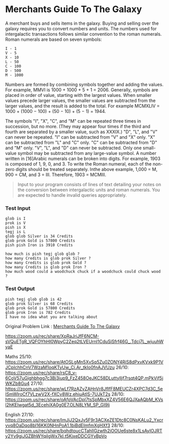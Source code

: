# Merchants Guide To The Galaxy


A merchant buys and sells items in the galaxy. Buying and selling over the galaxy requires you to convert numbers and units. The numbers used for intergalactic transactions follows similar convention to the roman numerals. Roman numerals are based on seven symbols:
```
I - 1
V - 5
X - 10
L - 50
C - 100
D - 500
M - 1000
```
Numbers are formed by combining symbols together and adding the values. For example, MMVI is 1000 + 1000 + 5 + 1 = 2006. Generally, symbols are placed in order of value, starting with the largest values. When smaller values precede larger values, the smaller values are subtracted from the larger values, and the result is added to the total. For example MCMXLIV = 1000 + (1000 − 100) + (50 − 10) + (5 − 1) = 1944.

The symbols "I", "X", "C", and "M" can be repeated three times in succession, but no more. (They may appear four times if the third and fourth are separated by a smaller value, such as XXXIX.) "D", "L", and "V" can never be repeated. "I" can be subtracted from "V" and "X" only. "X" can be subtracted from "L" and "C" only. "C" can be subtracted from "D" and "M" only. "V", "L", and "D" can never be subtracted. Only one small-value symbol may be subtracted from any large-value symbol. A number written in [16]Arabic numerals can be broken into digits. For example, 1903 is composed of 1, 9, 0, and 3. To write the Roman numeral, each of the non-zero digits should be treated separately. Inthe above example, 1,000 = M, 900 = CM, and 3 = III. Therefore, 1903 = MCMIII. 

>Input to your program consists of lines of text detailing your notes on the conversion between intergalactic units and roman numerals. 
>You are expected to handle invalid queries appropriately.

### Test Input
```
glob is I
prok is V
pish is X
tegj is L
glob glob Silver is 34 Credits
glob prok Gold is 57800 Credits
pish pish Iron is 3910 Credits

how much is pish tegj glob glob ?
how many Credits is glob prok Silver ?
how many Credits is glob prok Gold ?
how many Credits is glob prok Iron ?
how much wood could a woodchuck chuck if a woodchuck could chuck wood ?
```

### Test Output
```
pish tegj glob glob is 42
glob prok Silver is 68 Credits
glob prok Gold is 57800 Credits
glob prok Iron is 782 Credits
I have no idea what you are talking about
```

Original Problem Link : [Merchants Guide To The Galaxy](https://www.careercup.com/question?id=4904931328786432)

https://zoom.us/rec/share/XpRaJriJfF6NCM-sVQuETgR_VQFOYhHI0WpyC2Zeq2tLVEUrnI1CduSiSfrf46G_.Tdcj7L_wjuuhWyaE


Maths 25/10: https://zoom.us/rec/share/AtOSLgMn5XvSq5Zu0ZONY4RiS8dPxvKVxk9P1VJCpIchhCnV7WzaM1oqKTyUw_Ci.Ar_tkIo0fnAJVUzu
      26/10: https://zoom.us/rec/share/rsC8_v-6CoV57uGighbhgg7c3Bj3iup9_FzZ458OeJKC58DLuttylIjf7rsqt4QP.mPkVjf5jWKZb8Gu4
      27/10: https://zoom.us/rec/share/wLf7RzAZvZAHnVr8JflfF8MEUCZr4XPC7d3C_5elSmWlroCf7VLzwV2X-fXCv8Wz.ehiuAtIS-7UJkT2s
      28/10: https://zoom.us/rec/share/oAfpVAcDpl7tsSpMbxXZ4V56E6QJXaAQbM_KVsl2hKEIwgat5d_3EcehiXA0g0E7.OLN8LYM_SP_GI9li

English 27/10: https://zoom.us/rec/share/ImJjJ2QxJv5F9r3ACXeZE1Dtc8C0NsKALu2_Yxcrvvq8OaDqo8bl16KK0NHnPoA1.1biBdEImfmXgHXf3
        28/10: https://zoom.us/rec/share/bqhdtpucCTahllGzwth2jOOUe6ste8x1LsAyIOJRTy2Yv9giJGZBhWYqilgWx7kI.t5KjxeDDCGYvBpVo
